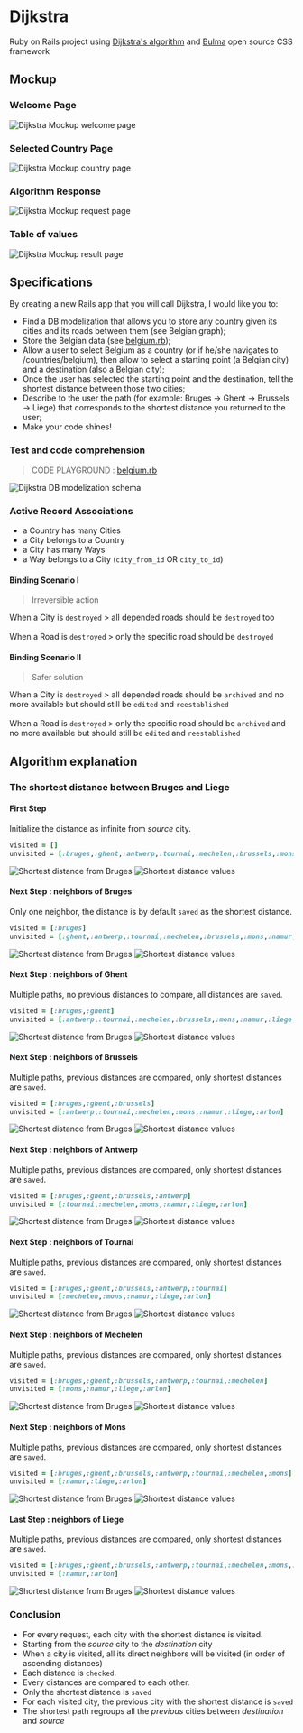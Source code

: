 # Dijkstra
Ruby on Rails project using [Dijkstra's algorithm](https://en.wikipedia.org/wiki/Dijkstra%27s_algorithm) and [Bulma](https://bulma.io/) open source CSS framework 

## Mockup
### Welcome Page
![Dijkstra Mockup welcome page](bulmamoq1.png "Dijkstra Mockup welcome page")
### Selected Country Page
![Dijkstra Mockup country page](bulmamoq2.png "Dijkstra Mockup welcome page")
### Algorithm Response
![Dijkstra Mockup request page](bulmamoq3.png "Dijkstra Mockup welcome page")
### Table of values
![Dijkstra Mockup result page](bulmamoq4.png "Dijkstra Mockup welcome page")

## Specifications
By creating a new Rails app that you will call Dijkstra, I would like you to:
- Find a DB modelization that allows you to store any country given its cities and its roads between them (see Belgian graph);
- Store the Belgian data (see [belgium.rb](belgium.rb));
- Allow a user to select Belgium as a country (or if he/she navigates to /countries/belgium), then allow to select a starting point (a Belgian city) and a destination (also a Belgian city);
- Once the user has selected the starting point and the destination, tell the shortest distance between those two cities;
- Describe to the user the path (for example: Bruges -> Ghent -> Brussels -> Liège) that corresponds to the shortest distance you returned to the user;
- Make your code shines!

### Test and code comprehension
> CODE PLAYGROUND : [belgium.rb](https://code.sololearn.com/cIL8G5BYJvyu)

![Dijkstra DB modelization schema](DBModelv3.png "Dijkstra DB modelization schema")

### Active Record Associations
- a Country has many Cities
- a City belongs to a Country
- a City has many Ways
- a Way belongs to a City (`city_from_id` OR `city_to_id`)

#### Binding Scenario I
> Irreversible action

When a City is `destroyed` > all depended roads should be `destroyed` too
<br>
<br>
When a Road is `destroyed` > only the specific road should be `destroyed`

#### Binding Scenario II
> Safer solution

When a City is `destroyed` > all depended roads should be `archived` and no more available but should still be `edited` and `reestablished`
<br>
<br>
When a Road is `destroyed` > only the specific road should be `archived` and no more available but should still be `edited` and `reestablished`
<br>

## Algorithm explanation

### The shortest distance between Bruges and Liege

#### First Step
Initialize the distance as infinite from *source* city.
<br>
```Ruby
visited = []
unvisited = [:bruges,:ghent,:antwerp,:tournai,:mechelen,:brussels,:mons,:namur,:liege,:arlon]
```
![Shortest distance from Bruges](algo/graph00.png "Shortest distance from Bruges")
![Shortest distance values](algo/step00.png "Shortest distance from values")

#### Next Step : neighbors of Bruges
Only one neighbor, the distance is by default `saved` as the shortest distance.
<br>
```Ruby
visited = [:bruges]
unvisited = [:ghent,:antwerp,:tournai,:mechelen,:brussels,:mons,:namur,:liege,:arlon]
```
![Shortest distance from Bruges](algo/graph01.png "Shortest distance from Bruges")
![Shortest distance values](algo/step01.png "Shortest distance from values")

#### Next Step : neighbors of Ghent
Multiple paths, no previous distances to compare, all distances are `saved`.
<br>
```Ruby
visited = [:bruges,:ghent]
unvisited = [:antwerp,:tournai,:mechelen,:brussels,:mons,:namur,:liege,:arlon]
```
![Shortest distance from Bruges](algo/graph02.png "Shortest distance from Bruges")
![Shortest distance values](algo/step02.png "Shortest distance from values")

#### Next Step : neighbors of Brussels
Multiple paths, previous distances are compared, only shortest distances are `saved`.
<br>
```Ruby
visited = [:bruges,:ghent,:brussels]
unvisited = [:antwerp,:tournai,:mechelen,:mons,:namur,:liege,:arlon]
```
![Shortest distance from Bruges](algo/graph03.png "Shortest distance from Bruges")
![Shortest distance values](algo/step03.png "Shortest distance from values")

#### Next Step : neighbors of Antwerp
Multiple paths, previous distances are compared, only shortest distances are `saved`.
<br>
```Ruby
visited = [:bruges,:ghent,:brussels,:antwerp]
unvisited = [:tournai,:mechelen,:mons,:namur,:liege,:arlon]
```
![Shortest distance from Bruges](algo/graph04.png "Shortest distance from Bruges")
![Shortest distance values](algo/step04.png "Shortest distance from values")

#### Next Step : neighbors of Tournai
Multiple paths, previous distances are compared, only shortest distances are `saved`.
<br>
```Ruby
visited = [:bruges,:ghent,:brussels,:antwerp,:tournai]
unvisited = [:mechelen,:mons,:namur,:liege,:arlon]
```
![Shortest distance from Bruges](algo/graph05.png "Shortest distance from Bruges")
![Shortest distance values](algo/step05.png "Shortest distance from values")

#### Next Step : neighbors of Mechelen
Multiple paths, previous distances are compared, only shortest distances are `saved`.
<br>
```Ruby
visited = [:bruges,:ghent,:brussels,:antwerp,:tournai,:mechelen]
unvisited = [:mons,:namur,:liege,:arlon]
```
![Shortest distance from Bruges](algo/graph06.png "Shortest distance from Bruges")
![Shortest distance values](algo/step06.png "Shortest distance from values")

#### Next Step : neighbors of Mons
Multiple paths, previous distances are compared, only shortest distances are `saved`.
<br>
```Ruby
visited = [:bruges,:ghent,:brussels,:antwerp,:tournai,:mechelen,:mons]
unvisited = [:namur,:liege,:arlon]
```
![Shortest distance from Bruges](algo/graph07.png "Shortest distance from Bruges")
![Shortest distance values](algo/step07.png "Shortest distance from values")

#### Last Step : neighbors of Liege
Multiple paths, previous distances are compared, only shortest distances are `saved`.
<br>
```Ruby
visited = [:bruges,:ghent,:brussels,:antwerp,:tournai,:mechelen,:mons,:liege]
unvisited = [:namur,:arlon]
```
![Shortest distance from Bruges](algo/graph08.png "Shortest distance from Bruges")
![Shortest distance values](algo/step08.png "Shortest distance from values")

### Conclusion
- For every request, each city with the shortest distance is visited.
- Starting from the *source* city to the *destination* city
- When a city is visited, all its direct neighbors will be visited (in order of ascending distances)
- Each distance is `checked`.
- Every distances are compared to each other.
- Only the shortest distance is `saved`
- For each visited city, the previous city with the shortest distance is `saved`
- The shortest path regroups all the *previous* cities between *destination* and *source*
